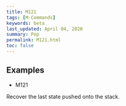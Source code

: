 ```yaml
---
title: M121
tags: [M-Commands] 
keywords: beta 
last_updated: April 04, 2020 
summary: Pop 
permalink: M121.html
toc: false 
---
```



## Examples

* M121

Recover the last state pushed onto the stack.

